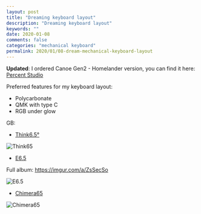 ```yaml
---
layout: post
title: "Dreaming keyboard layout"
description: "Dreaming keyboard layout"
keywords: ""
date: 2020-01-08
comments: false
categories: "mechanical keyboard"
permalink: 2020/01/08-dream-mechanical-keyboard-layout
---
```


**Updated**: I ordered Canoe Gen2 - Homelander version, you can find it here: [Percent Studio](https://percent.studio/products/canoe-gen2)

Preferred features for my keyboard layout:

* Polycarbonate
* QMK with type C
* RGB under glow

GB:

* [Think6.5°](https://geekhack.org/index.php?topic=100166.0)

![Think65]

* [E6.5](https://geekhack.org/index.php?topic=99655.0)

Full album: https://imgur.com/a/ZsSecSo

![E6.5]

* [Chimera65](https://geekhack.org/index.php?topic=103528.0)

![Chimera65]

[Think65]: https://i.imgur.com/nfz1Ukd.jpg
[E6.5]: https://i.imgur.com/ALzNll3r.jpg
[Chimera65]: https://instagram.fhan3-2.fna.fbcdn.net/v/t51.2885-15/e35/s1080x1080/71029383_2782329891797791_4853721067203993920_n.jpg?_nc_ht=instagram.fhan3-2.fna.fbcdn.net&_nc_cat=107&_nc_ohc=qHFU-baaur4AX-qZMMl&oh=923405abd8c62fb9a1add06e5efa39e9&oe=5EAA3363
